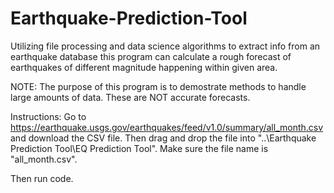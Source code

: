 # Earthquake-Prediction-Tool
Utilizing file processing and data science algorithms to extract info from an earthquake database this program can calculate a rough forecast of earthquakes of different magnitude happening within given area. 

NOTE: The purpose of this program is to demostrate methods to handle large amounts of data. These are NOT accurate forecasts.

Instructions:
Go to https://earthquake.usgs.gov/earthquakes/feed/v1.0/summary/all_month.csv and download the CSV file. Then drag and drop the file into "..\Earthquake Prediction Tool\EQ Prediction Tool". Make sure the file name is "all_month.csv".

Then run code.